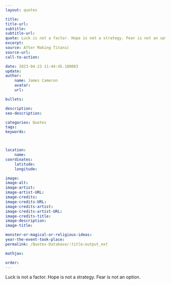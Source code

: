 ```yaml
---
layout: quotes

title:
title-url:
subtitle:
subtitle-url:
quote: Luck is not a factor. Hope is not a strategy. Fear is not an option.
excerpt:
source: After Making Titanic
source-url:
call-to-action:

date: 2023-04-23 11:44:45.180083
update:
author:
    name: James Cameron
    avatar:
    url:

bullets:

description:
seo-description:

categories: Quotes
tags:
keywords:



location:
    name:
coordinates:
    latitude:
    longitude:

image:
image-alt:
image-artist:
image-artist-URL:
image-credits:
image-credits-URL:
image-credits-artist:
image-credits-artist-URL:
image-credits-title:
image-description:
image-title:

monster-or-magical-or-religious-ideas:
year-the-event-took-place:
permalink: /Quotes-Database/:title:output_ext

mathjax:

order:
---
```

Luck is not a factor. Hope is not a strategy. Fear is not an option.
